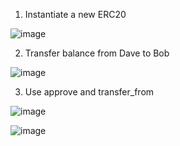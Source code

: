 1. Instantiate a new ERC20

![image](https://user-images.githubusercontent.com/4738254/134150752-90848bde-be97-4d64-bfc0-c31608e799f4.png)


2. Transfer balance from Dave to Bob

![image](https://user-images.githubusercontent.com/4738254/134151742-aa3d0c16-cd90-4843-aaa7-268c82db7248.png)


3. Use approve and transfer_from

![image](https://user-images.githubusercontent.com/4738254/134151579-1fd9e958-381c-48bd-8050-b6a9e2064a23.png)

![image](https://user-images.githubusercontent.com/4738254/134151656-e28a181b-3ed4-417e-a550-fc821ddc41aa.png)
